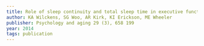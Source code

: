 ```yaml
---
title: Role of sleep continuity and total sleep time in executive function across the adult lifespan.
author: KA Wilckens, SG Woo, AR Kirk, KI Erickson, ME Wheeler
publisher: Psychology and aging 29 (3), 658	199
year: 2014
tags: publication
---
```

